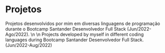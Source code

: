 # Projetos

Projetos desenvolvidos por mim em diversas linguagens de programação durante o Bootcamp Santander Desenvolvedor Full Stack (Jun/2022-Ago/2022).
\n \n
Projects developed by myself in different coding languages during Bootcamp Santander Desenvolvedor Full Stack. (Jun/2022-Aug/2022)
